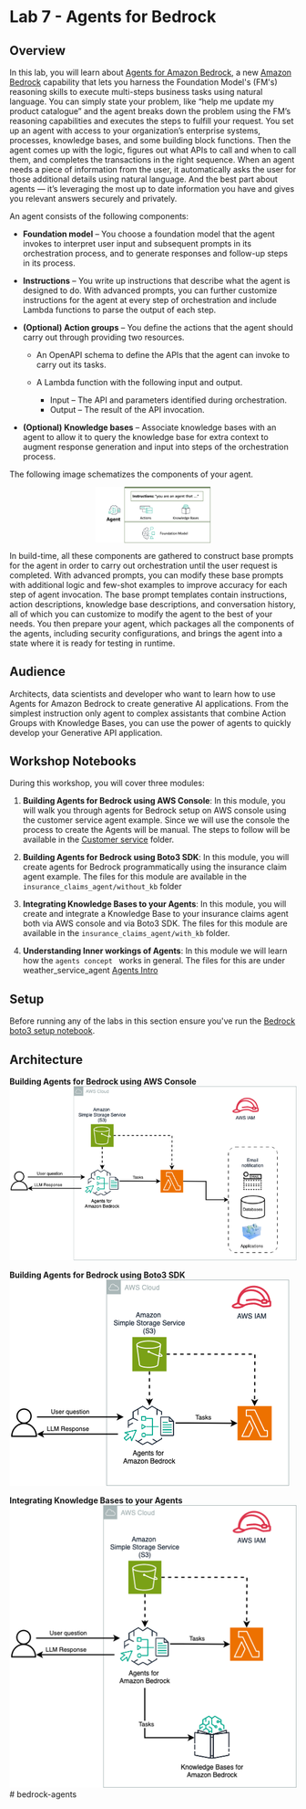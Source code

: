 # Lab 7 - Agents for Bedrock

## Overview

In this lab, you will learn about [Agents for Amazon Bedrock](https://aws.amazon.com/bedrock/agents/), a new [Amazon Bedrock](https://aws.amazon.com/bedrock/) capability that lets you harness the Foundation Model's (FM's) reasoning skills to execute multi-steps business tasks using natural language. You can simply state your problem, like “help me update my product catalogue” and the agent breaks down the problem using the FM’s reasoning capabilities and executes the steps to fulfill your request. You set up an agent with access to your organization’s enterprise systems, processes, knowledge bases, and some building block functions. Then the agent comes up with the logic, figures out what APIs to call and when to call them, and completes the transactions in the right sequence. When an agent needs a piece of information from the user, it automatically asks the user for those additional details using natural language. And the best part about agents — it’s leveraging the most up to date information you have and gives you relevant answers securely and privately. 

An agent consists of the following components:

* **Foundation model** – You choose a foundation model that the agent invokes to interpret user input and subsequent prompts in its orchestration process, and to generate responses and follow-up steps in its process.
* **Instructions** – You write up instructions that describe what the agent is designed to do. With advanced prompts, you can further customize instructions for the agent at every step of orchestration and include Lambda functions to parse the output of each step.
* **(Optional) Action groups** – You define the actions that the agent should carry out through providing two resources.
    
    * An OpenAPI schema to define the APIs that the agent can invoke to carry out its tasks.
    * A Lambda function with the following input and output.

        * Input – The API and parameters identified during orchestration.
        * Output – The result of the API invocation.
      
* **(Optional) Knowledge bases** – Associate knowledge bases with an agent to allow it to query the knowledge base for extra context to augment response generation and input into steps of the orchestration process.


The following image schematizes the components of your agent.

<img src="./images/90-agents_components.png" style="width:40%;display:block;margin: 0 auto;">

In build-time, all these components are gathered to construct base prompts for the agent in order to carry out orchestration until the user request is completed. With advanced prompts, you can modify these base prompts with additional logic and few-shot examples to improve accuracy for each step of agent invocation. The base prompt templates contain instructions, action descriptions, knowledge base descriptions, and conversation history, all of which you can customize to modify the agent to the best of your needs. You then prepare your agent, which packages all the components of the agents, including security configurations, and brings the agent into a state where it is ready for testing in runtime.


## Audience

Architects, data scientists and developer who want to learn how to use Agents for Amazon Bedrock to create generative AI applications. 
From the simplest instruction only agent to complex assistants that combine Action Groups with Knowledge Bases, you can use the power of agents to quickly develop your Generative API application.

## Workshop Notebooks
During this workshop, you will cover three modules:

1. **Building Agents for Bedrock using AWS Console**: In this module, you will walk you through agents for Bedrock setup on AWS console using the customer service agent example. Since we will use the console the process to create the Agents will be manual. The steps to follow will be available in the [Customer service](./customer_service_agent/README.md) folder.

2. **Building Agents for Bedrock using Boto3 SDK**: In this module, you will create agents for Bedrock programmatically using the insurance claim agent example. The files for this module are available in the `insurance_claims_agent/without_kb` folder
3. **Integrating Knowledge Bases to your Agents**: In this module, you will create and integrate a Knowledge Base to your insurance claims agent both via AWS console and via Boto3 SDK. The files for this module are available in the `insurance_claims_agent/with_kb` folder.

4. **Understanding Inner workings of Agents**: In this module we will learn how the `agents concept ` works in general. The files for this are under weather_service_agent [Agents Intro](./weather_service_agent/00_Function_DIY_Agents.ipynb)

## Setup
Before running any of the labs in this section ensure you've run the [Bedrock boto3 setup notebook](../00_Intro/bedrock_boto3_setup.ipynb#Prerequisites).


## Architecture
**Building Agents for Bedrock using AWS Console**
![Bedrock](./images/91-agent-architecture.png)

**Building Agents for Bedrock using Boto3 SDK**
![Bedrock](./images/92-agent-architecture.png)

**Integrating Knowledge Bases to your Agents**
![Bedrock](./images/93-agent-architecture.png)# bedrock-agents
